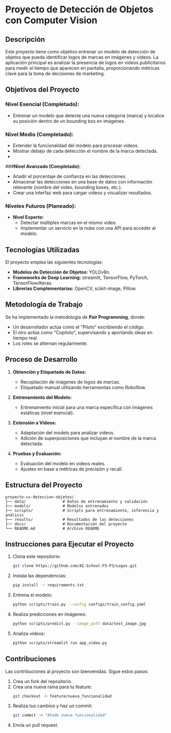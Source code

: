 # Proyecto de Detección de Objetos con Computer Vision

## Descripción
Este proyecto tiene como objetivo entrenar un modelo de detección de objetos que pueda identificar logos de marcas en imágenes y videos. La aplicación principal es analizar la presencia de logos en videos publicitarios para medir el tiempo que aparecen en pantalla, proporcionando métricas clave para la toma de decisiones de marketing.

## Objetivos del Proyecto

### Nivel Esencial (Completado):
- Entrenar un modelo que detecte una nueva categoría (marca) y localice su posición dentro de un bounding box en imágenes.

### Nivel Medio (Completado):
- Extender la funcionalidad del modelo para procesar videos.
- Mostrar debajo de cada detección el nombre de la marca detectada.
- 
###**Nivel Avanzado (Completado):**
  - Añadir el porcentaje de confianza en las detecciones.
  - Almacenar las detecciones en una base de datos con información relevante (nombre del video, bounding boxes, etc.).
  - Crear una interfaz web para cargar videos y visualizar resultados.
  

### Niveles Futuros (Planeado):

- **Nivel Experto:**
  - Detectar múltiples marcas en el mismo video.
  - Implementar un servicio en la nube con una API para acceder al modelo.

## Tecnologías Utilizadas
El proyecto emplea las siguientes tecnologías:

- **Modelos de Detección de Objetos:** YOLOv8n.
- **Frameworks de Deep Learning:** streamlit, TensorFlow, PyTorch, TensorFlow/Keras.
- **Librerías Complementarias:** OpenCV, scikit-image, Pillow.

## Metodología de Trabajo
Se ha implementado la metodología de **Pair Programming**, donde:
- Un desarrollador actúa como el "Piloto" escribiendo el código.
- El otro actúa como "Copiloto", supervisando y aportando ideas en tiempo real.
- Los roles se alternan regularmente.

## Proceso de Desarrollo
1. **Obtención y Etiquetado de Datos:**
   - Recopilación de imágenes de logos de marcas.
   - Etiquetado manual utilizando herramientas como Roboflow.

2. **Entrenamiento del Modelo:**
   - Entrenamiento inicial para una marca específica con imágenes estáticas (nivel esencial).

3. **Extensión a Videos:**
   - Adaptación del modelo para analizar videos.
   - Adición de superposiciones que incluyan el nombre de la marca detectada.

4. **Pruebas y Evaluación:**
   - Evaluación del modelo en videos reales.
   - Ajustes en base a métricas de precisión y recall.

## Estructura del Proyecto
```
proyecto-cv-deteccion-objetos/
├── data/                # Datos de entrenamiento y validación
├── models/              # Modelos entrenados
├── scripts/             # Scripts para entrenamiento, inferencia y análisis
├── results/             # Resultados de las detecciones
├── docs/                # Documentación del proyecto
└── README.md            # Archivo README
```

## Instrucciones para Ejecutar el Proyecto
1. Clona este repositorio:
   ```bash
   git clone https://github.com/AI-School-F5-P3/Logos.git
   ```
2. Instala las dependencias:
   ```bash
   pip install -r requirements.txt
   ```
3. Entrena el modelo:
   ```bash
   python scripts/train.py --config configs/train_config.yaml
   ```
4. Realiza predicciones en imágenes:
   ```bash
   python scripts/predict.py --image_path data/test_image.jpg
   ```
5. Analiza videos:
   ```bash
   python scripts/streamlit run app_video.py 
   ```

## Contribuciones
Las contribuciones al proyecto son bienvenidas. Sigue estos pasos:
1. Crea un fork del repositorio.
2. Crea una nueva rama para tu feature:
   ```bash
   git checkout -b feature/nueva_funcionalidad
   ```
3. Realiza tus cambios y haz un commit:
   ```bash
   git commit -m "Añade nueva funcionalidad"
   ```
4. Envía un pull request.


